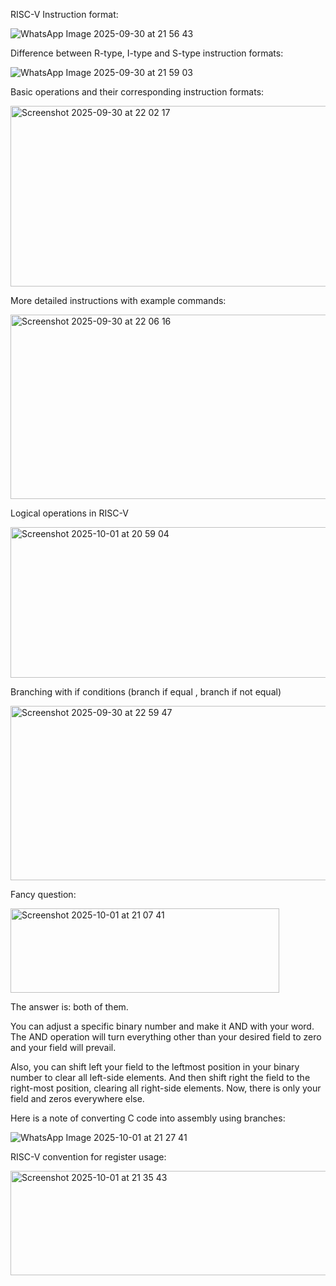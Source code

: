 RISC-V Instruction format:

![WhatsApp Image 2025-09-30 at 21 56 43](https://github.com/user-attachments/assets/d03b08be-4ad4-4dc7-a330-2fe60e6cd782)

Difference between R-type, I-type and S-type instruction formats:

![WhatsApp Image 2025-09-30 at 21 59 03](https://github.com/user-attachments/assets/e02b662a-5d6b-446b-bae6-2595da63b709)

Basic operations and their corresponding instruction formats:

<img width="738" height="289" alt="Screenshot 2025-09-30 at 22 02 17" src="https://github.com/user-attachments/assets/3bfd22d7-7549-4554-bb08-4494ef4e76d9" />

More detailed instructions with example commands:

<img width="774" height="295" alt="Screenshot 2025-09-30 at 22 06 16" src="https://github.com/user-attachments/assets/f70f2b63-4ffc-4c3e-9558-14d85eaf1031" />

Logical operations in RISC-V

<img width="721" height="241" alt="Screenshot 2025-10-01 at 20 59 04" src="https://github.com/user-attachments/assets/aea6589a-b852-4ce4-8343-5d36b16c6dce" />

Branching with if conditions (branch if equal , branch if not equal)

<img width="731" height="279" alt="Screenshot 2025-09-30 at 22 59 47" src="https://github.com/user-attachments/assets/d9cee3f2-f4f1-4d6c-8e3c-885f0f68edda" />

Fancy question:

<img width="430" height="135" alt="Screenshot 2025-10-01 at 21 07 41" src="https://github.com/user-attachments/assets/6fe47723-2da1-4675-93c3-16c42752c9b3" />

The answer is: both of them.

You can adjust a specific binary number and make it AND with your word. The AND operation will turn everything other than your desired field to zero and your field will prevail.

Also, you can shift left your field to the leftmost position in your binary number to clear all left-side elements. And then shift right the field to the right-most position, clearing all right-side elements. Now, there is only your field and zeros everywhere else.

Here is a note of converting C code into assembly using branches:

![WhatsApp Image 2025-10-01 at 21 27 41](https://github.com/user-attachments/assets/007254b3-72f4-42d2-bb98-1cc76c2c2c26)

RISC-V convention for register usage:

<img width="683" height="167" alt="Screenshot 2025-10-01 at 21 35 43" src="https://github.com/user-attachments/assets/9db063a2-20ee-4b8e-83e9-c7ea188dc4f8" />
